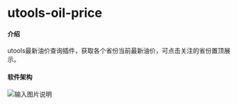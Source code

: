 # utools-oil-price

#### 介绍
utools最新油价查询插件，获取各个省份当前最新油价，可点击关注的省份置顶展示。


#### 软件架构

![输入图片说明](https://foruda.gitee.com/images/1695364125810916207/e3555223_1192880.png "901C40B2-E3D5-4d8f-A39A-2D2DEAA5659F.png")
